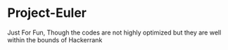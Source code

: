 # Project-Euler
Just For Fun, Though the codes are not highly optimized but they are well within the bounds of Hackerrank
